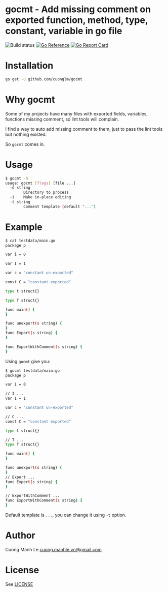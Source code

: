 # gocmt - Add missing comment on exported function, method, type, constant, variable in go file

![Build status](https://github.com/cuonglm/gocmt/actions/workflows/ci.yaml/badge.svg?branch=master)
[![Go Reference](https://pkg.go.dev/badge/github.com/cuonglm/gocmt.svg)](https://pkg.go.dev/github.com/cuonglm/gocmt)
[![Go Report Card](https://goreportcard.com/badge/github.com/cuonglm/gocmt)](https://goreportcard.com/report/github.com/cuonglm/gocmt)

# Installation
```sh
go get -u github.com/cuonglm/gocmt
```

# Why gocmt

Some of my projects have many files with exported fields, variables, functions missing comment, so lint tools will complain.

I find a way to auto add missing comment to them, just to pass the lint tools but nothing existed.

So `gocmt` comes in.

# Usage
```sh
$ gocmt -h
usage: gocmt [flags] [file ...]
  -d string
    	Directory to process
  -i	Make in-place editing
  -t string
    	Comment template (default "...")
```

# Example
```sh
$ cat testdata/main.go
package p

var i = 0

var I = 1

var c = "constant un-exported"

const C = "constant exported"

type t struct{}

type T struct{}

func main() {
}

func unexport(s string) {
}
func Export(s string) {
}

func ExportWithComment(s string) {
}
```

Using `gocmt` give you:
```sh
$ gocmt testdata/main.go
package p

var i = 0

// I ...
var I = 1

var c = "constant un-exported"

// C ...
const C = "constant exported"

type t struct{}

// T ...
type T struct{}

func main() {
}

func unexport(s string) {
}
// Export ...
func Export(s string) {
}

// ExportWithComment ...
func ExportWithComment(s string) {
}
```

Default template is `...`, you can change it using `-t` option.

# Author

Cuong Manh Le <cuong.manhle.vn@gmail.com>

# License

See [LICENSE](https://github.com/cuonglm/gocmt/blob/master/LICENSE)
